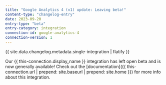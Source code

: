 ```yaml
---
title: "Google Analytics 4 (v1) update: Leaving beta!"
content-type: "changelog-entry"
date: 2023-09-20
entry-type: "beta"
entry-category: integration
connection-id: google-analytics-4
connection-version: 1
---
```

{{ site.data.changelog.metadata.single-integration | flatify }}

Our {{ this-connection.display_name }} integration has left open beta and is now generally available! Check out the [documentation]({{ this-connection.url | prepend: site.baseurl | prepend: site.home }}) for more info about this integration.
